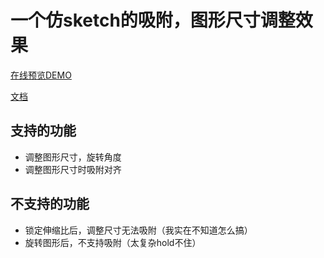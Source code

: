 # 一个仿sketch的吸附，图形尺寸调整效果

[在线预览DEMO](https://shenhudong.github.io/snapping-demo/)

[文档](https://github.com/shenhudong/snapping-demo/wiki)

## 支持的功能

- 调整图形尺寸，旋转角度
- 调整图形尺寸时吸附对齐

## 不支持的功能

- 锁定伸缩比后，调整尺寸无法吸附（我实在不知道怎么搞）
- 旋转图形后，不支持吸附（太复杂hold不住）
